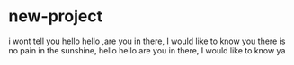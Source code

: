 # new-project
i wont tell you
hello hello ,are you in there,
I would like to know you
there is no pain in the sunshine,
hello hello are you in there,
I would like to know ya
